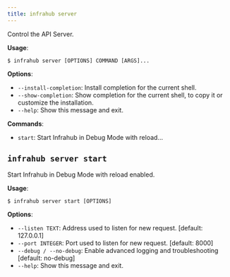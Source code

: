 ```yaml
---
title: infrahub server
---
```


Control the API Server.

**Usage**:

```console
$ infrahub server [OPTIONS] COMMAND [ARGS]...
```

**Options**:

* `--install-completion`: Install completion for the current shell.
* `--show-completion`: Show completion for the current shell, to copy it or customize the installation.
* `--help`: Show this message and exit.

**Commands**:

* `start`: Start Infrahub in Debug Mode with reload...

## `infrahub server start`

Start Infrahub in Debug Mode with reload enabled.

**Usage**:

```console
$ infrahub server start [OPTIONS]
```

**Options**:

* `--listen TEXT`: Address used to listen for new request.  [default: 127.0.0.1]
* `--port INTEGER`: Port used to listen for new request.  [default: 8000]
* `--debug / --no-debug`: Enable advanced logging and troubleshooting  [default: no-debug]
* `--help`: Show this message and exit.
